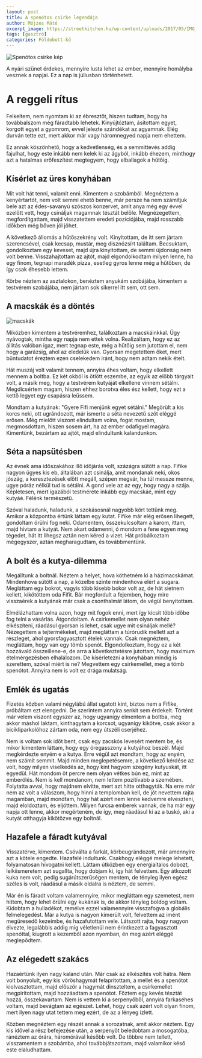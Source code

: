 ```yaml
---
layout: post
title: A spenótos csirke legendája
author: Mójzes Máté
excerpt_image: https://streetkitchen.hu/wp-content/uploads/2017/05/IMG_2381.jpg
tags: [gasztró]
categories: Földobott-kő
---
```


![Spenótos csirke kép](https://streetkitchen.hu/wp-content/uploads/2017/05/IMG_2381.jpg)

A nyári szünet érdekes, mennyire lusta lehet az ember, mennyire homályba vesznek a napjai. Ez a nap is júliusban történhetett.
# A reggeli rítus

Felkeltem, nem nyomtam ki az ébresztőt, hiszen tudtam, hogy ha továbbalszom még fáradtabb lehetek. Kinyújtóztam, ásítottam egyet, korgott egyet a gyomrom, evvel jelezte szándékat az agyamnak. Elég durván tette ezt, mert akkor már vagy háromnegyed napja nem ehettem. 

Ez annak köszönhető, hogy a kedvetlenség, és a semmittevés addig fajulhat, hogy este inkább nem kelek ki az ágyból, inkább éhezem, minthogy azt a hatalmas erőfeszítést megtegyem, hogy elballagok a hűtőig.

## Kísérlet az üres konyhában

Mit volt hát tenni, valamit enni. Kimentem a szobámból. Megnéztem a kenyértartót, nem volt semmi ehető benne, már persze ha nem számítjuk bele azt az édes-savanyú szószos konzervet, amit anya még egy évvel ezelőtt vett, hogy csináljak magamnak tésztát belőle. Megnézegettem, megfordítgattam, majd visszatettem eredeti pozíciójába, majd rosszabb időkben még bőven jól jöhet. 

A következő állomás a hűtőszekrény volt. Kinyitottam, de itt sem jártam szerencsével, csak kecsap, mustár, meg disznózsírt találtam. Becsuktam, gondolkoztam egy keveset, majd újra kinyitottam, de semmi újdonság nem volt benne. Visszahajtottam az ajtót, majd elgondolkodtam milyen lenne, ha egy finom, tegnapi maradék pizza, esetleg gyros lenne még a hűtőben, de így csak éhesebb lettem.

Körbe néztem az asztalokon, benéztem anyukám szobájába, kimentem a testvérem szobájába, nem jártam sok sikerrel itt sem, ott sem.

## A macskák és a döntés

![macskák](https://images5.fanpop.com/image/photos/28500000/Cats-cats-28572014-1600-1200.jpg)

Miközben kimentem a testvéremhez, találkoztam a macskáinkkal. Úgy nyávogtak, mintha egy napja nem ettek volna. Realizáltam, hogy ez az állítás valóban igaz, mert tegnap este, még a hűtőig sem jutottam el, nem hogy a garázsig, ahol az eledelük van. Gyorsan megetettem őket, mert bűntudatot éreztem ezen cselekedem iránt, hogy nem adtam nekik ételt.

Hát muszáj volt valamit tennem, annyira éhes voltam, hogy elkellett mennem a boltba. Ez két okból is ötlött eszembe, az egyik az előbb tárgyalt volt, a másik meg, hogy a testvérem kutyáját elkellene vinnem sétálni. Megdícsértem magam, hiszen ehhez borotva éles ész kellett, hogy ezt a kettő legyet egy csapásra leüssem.

Mondtam a kutyának: "Gyere Fifi menjünk egyet sétálni." Megörült a kis korcs neki, ott ugrándozott, már ismerte a séta nevezetű szót eléggé erősen. Még mielőtt viszont elindultam volna, fogat mostam, megmosdottam, hiszen sosem árt, ha az ember odafigyel magára. Kimentünk, bezártam az ajtót, majd elindultunk kalandunkon.

## Séta a napsütésben

Az évnek ama időszakához illő időjárás volt, százágra sütött a nap. Fifike nagyon ügyes kis eb, általában azt csinálja, amit mondanak neki, okos jószág, a keresztezések előtt megáll, szépen megvár, ha túl messze menne, ugye póráz nélkül tud is sétálni. A gond vele az az egy, hogy nagy a szája. Képletesen, mert igazából testmérete inkább egy macskáé, mint egy kutyáé. Félénk természetű.

Szóval haladunk, haladunk, a szokásosnál nagyobb kört tettünk meg. Amikor a központba értünk láttam egy kutat. Fifike már elég erősen lihegett, gondoltam örülni fog neki. Odamentem, összekulcsoltam a karom, ittam, majd hívtam a kutyát. Nem akart odamenni, ó mondom a fene egyen meg tégedet, hát itt lihegsz aztán nem kéred a vizet. Hát próbálkoztam mégegyszer, aztán megharagudtam, és továbbmentünk.

## A bolt és a kutya-dilemma

Megálltunk a boltnál. Néztem a helyet, hova köthetném ki a házimacskámat. Mindenhova sütött a nap, a közelbe szinte mindenhova elért a sugara. Megláttam egy bokrot, vagyis több kisebb bokor volt az, de hát sietnem kellett, kikötöttem oda Fifit. Bár megfordult a fejemben, hogy mire visszaérek a kutyának már csak a csonthalmát látom, de végül benyitottam.

Elmélázhattam volna azon, hogy mit fogok enni, mert így kicsit több időbe fog telni a vásárlás. Átgondoltam. A csirkemellet nem olyan nehéz elkészíteni, ráadásul gyorsan is lehet, csak ugye mit csináljak mellé? Nézegettem a tejtermékeket, majd megláttam a túrórudik mellett azt a részleget, ahol gyorsfagyasztott ételek vannak. Csak megnéztem, megláttam, hogy van egy tömb spenót. Elgondolkoztam, hogy ez a két hozzávaló összeillene-e, de arra a következtetésre jutottam, hogy maximum ételmérgezésben elhalálozom. De kísérletezni a konyhában mindig is szerettem, szóval miért is ne? Megvettem egy csirkemellet, meg a tömb spenótot. Annyira nem is volt ez drága mulatság.

## Emlék és ugatás

Fizetés közben valami négylábú állat ugatott kint, biztos nem a Fifike, próbáltam ezt elengedni. De szerintem annyira senkit sem érdekelt. Történt már velem viszont egyszer az, hogy ugyanígy elmentem a boltba, még akkor máshol laktam, kinthagytam a korcsot, ugyanígy kikötve, csak akkor a bicikliparkolóhoz zártam oda, nem egy útszéli cserjéhez.

Nem is voltam sok időt bent, csak egy zacskós levesért mentem be, és mikor kimentem láttam, hogy egy öregasszony a kutyához beszél. Majd megkérdezte enyém e a kutya. Erre végül azt mondtam, hogy az enyém, nem számít semmit. Majd minden meglepetésemre, a következő kérdése az volt, hogy milyen viselkedés az, hogy kint hagyom szegény kutyuskát, itt egyedül. Hát mondom öt percre nem olyan vétkes bún ez, mint az emberölés. Nem is kell mondanom, nem lettem pozitívabb a szemében. Folytatta avval, hogy majdnem elvitte, mert azt hitte otthagyták. Na erre már nem az volt a válaszom, hogy hinni a templomban kell, de jót nevettem rajta magamban, majd mondtam, hogy hát azért nem lenne kedvemre elveszteni, majd eloldoztam, és eljöttem. Milyen furcsa emberek vannak, de ha már egy napja ott lenne, akkor megérteném, de így, meg ráadásul ki az a tuskó, aki a kutyát otthagyja kikötözve egy boltnál.

## Hazafele a fáradt kutyával

Visszatérve, kimentem. Csóválta a farkát, körbeugrándozott, már amennyire azt a kötele engedte. Hazafelé indultunk. Csakhogy eléggé melege lehetett, folyamatosan hívogatni kellett. Láttam útközben egy energiaitalos dobozt, lelkiismeretem azt sugallta, hogy dobjam ki, így hát felvettem. Egy átkozott kuka nem volt, pedig sugárútszerűségen mentem, de tényleg ilyen egész széles is volt, ráadásul a másik oldalra is néztem, de semmi.

Már én is fáradt voltam valamennyire, mikor megláttam egy szemetest, nem hittem, hogy lehet örülni egy kukának is, de akkor tényleg boldog voltam. Kidobtam a hulladékot, remélve ezzel valamennyire visszafogva a globális felmelegedést. Már a kutya is nagyon kimerült volt, felvettem az imént megüresedő kezeimbe, és hazafutottam vele. Látszott rajta, hogy nagyon élvezte, legalábbis addig míg véletlenül nem érintkezett a fagyasztott spenóttal, kiugrott a kezemből azon nyomban, én meg azért eléggé meglepődtem.

## Az elégedett szakács

Hazaértünk ilyen nagy kaland után. Már csak az elkészítés volt hátra. Nem volt bonyolult, egy kis vöröshagymát felaprítottam, a mellet és a spenótot kiolvasztottam, majd először a hagymát dinszteltem, a csirkemellet megpirítottam, majd hozzáadtam a spenótot. Főztem egy kevés tésztát hozzá, összekavartam. Nem is vettem ki a serpenyőből, annyira farkaséhes voltam, majd bevágtam az egészet. Lehet, hogy csak azért volt olyan finom, mert ilyen nagy utat tettem meg ezért, de az a lényeg ízlett.

Közben megnéztem egy részét annak a sorozatnak, amit akkor néztem. Egy kis idővel a rész befejezése után, a serpenyőt beledobtam a mosogatóba, ránéztem az órára, háromórával később volt. De többre nem tellett, visszamentem a szobámba, ahol továbbjátszottam, majd valamikor késő este elaludhattam.